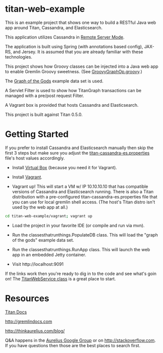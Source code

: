 titan-web-example
=================
This is an example project that shows one way to build a RESTful Java web app around Titan, Cassandra, and Elasticsearch.

This application utilizes Cassandra in [Remote Server Mode](http://s3.thinkaurelius.com/docs/titan/0.5.0/cassandra.html#_remote_server_mode).

The application is built using Spring (with annotations based config), JAX-RS, and Jersey. It is assumed that you are already familiar with these technologies.

This project shows how Groovy classes can be injected into a Java web app to enable Gremlin Groovy sweetness. (See [GroovyGraphOp.groovy](src/main/groovy/com/thinkaurelius/titan/webexample/GroovyGraphOp.groovy).)

The [Graph of the Gods](http://s3.thinkaurelius.com/docs/titan/0.5.0/getting-started.html) example data set is used.

A Servlet Filter is used to show how TitanGraph transactions can be managed with a pre/post request Filter.

A Vagrant box is provided that hosts Cassandra and Elasticsearch.

This project is built against Titan 0.5.0.

Getting Started
===============

If you prefer to install Cassandra and Elasticsearch manually then skip the first 3 steps but make sure you adjust the [titan-cassandra-es.properties](src/main/resources/titan-web-example/config/titan-cassandra-es.properties) file's host values accordingly.

- Install [Virtual Box](https://www.virtualbox.org/wiki/Downloads) (because you need it for Vagrant).

- Install [Vagrant](https://docs.vagrantup.com/v2/installation/).

- Vagrant up! This will start a VM w/ IP 10.10.10.10 that has compatible versions of Cassandra and Elasticsearch running. There is also a Titan distribution with a pre-configured titan-cassandra-es.properties file that you can use for local gremlin shell access. (The host's Titan distro isn't used by the web app at all.)
```bash
cd titan-web-example/vagrant; vagrant up
```
- Load the project in your favorite IDE (or compile and run via mvn).

- Run the classesthatrunthings.PopulateDB class. This will load the "graph of the gods" example data set.

- Run the classesthatrunthings.RunApp class. This will launch the web app in an embedded Jetty container.

- Visit http://localhost:9091

If the links work then you're ready to dig in to the code and see what's goin on! The [TitanWebService class](src/main/java/com/thinkaurelius/titan/webexample/TitanWebService.java) is a great place to start.

Resources
=========

[Titan Docs](http://s3.thinkaurelius.com/docs/titan/0.5.0-SNAPSHOT/)

http://gremlindocs.com

http://thinkaurelius.com/blog/

Q&A happens in the [Aurelius Google Group](https://groups.google.com/forum/#!forum/aureliusgraphs) or on http://stackoverflow.com. If you have questions then those are the best places to search first.
